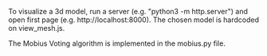 

To visualize a 3d model, run a server (e.g. "python3 -m http.server") and open first page (e.g. http://localhost:8000). The chosen model is hardcoded on view\_mesh.js.

The Mobius Voting algorithm is implemented in the mobius.py file.
